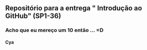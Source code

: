 ## Repositório para a entrega " Introdução ao GitHub" (SP1-36)
### Acho que eu mereço um 10 então ... =D
#### Cya